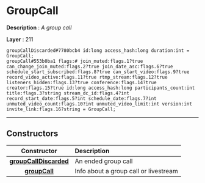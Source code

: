 # GroupCall

**Description** : *A group call*

**Layer** : 211

```tl
groupCallDiscarded#7780bcb4 id:long access_hash:long duration:int = GroupCall;
groupCall#553b0ba1 flags:# join_muted:flags.1?true can_change_join_muted:flags.2?true join_date_asc:flags.6?true schedule_start_subscribed:flags.8?true can_start_video:flags.9?true record_video_active:flags.11?true rtmp_stream:flags.12?true listeners_hidden:flags.13?true conference:flags.14?true creator:flags.15?true id:long access_hash:long participants_count:int title:flags.3?string stream_dc_id:flags.4?int record_start_date:flags.5?int schedule_date:flags.7?int unmuted_video_count:flags.10?int unmuted_video_limit:int version:int invite_link:flags.16?string = GroupCall;
```

---

## Constructors

| Constructor | Description |
| :---: | :--- |
| [**groupCallDiscarded**](constructor/groupCallDiscarded) | An ended group call |
| [**groupCall**](constructor/groupCall) | Info about a group call or livestream |